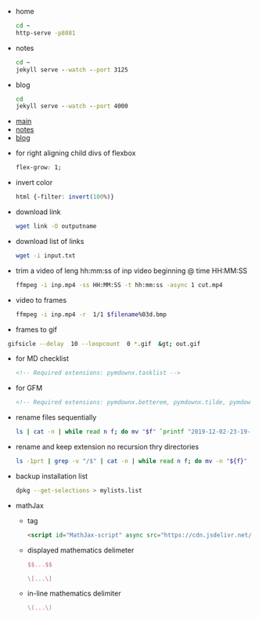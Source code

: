 <!-- Required extensions: pymdownx.betterem, pymdownx.tilde, pymdownx.emoji, pymdownx.tasklist, pymdownx.superfences -->

- home
  ```bat
  cd ~
  http-serve -p8081
  ```

- notes
  ```bat
  cd ~
  jekyll serve --watch --port 3125
  ```
- blog
  ```bat
  cd
  jekyll serve --watch --port 4000
  ```


* [main](http://127.0.0.1:8081/)
* [notes](http://127.0.0.1:3125/)
* [blog](http://127.0.0.1:4000/)


- for right aligning child divs of flexbox
  ```css
  flex-grow: 1;
  ```

- invert color
  ```css
  html {-filter: invert(100%)}
  ```
- download link
  ```bash
  wget link -O outputname
  ```
- download list of links
  ```bash
  wget -i input.txt
  ```
- trim a video of leng hh\:mm\:ss of inp video beginning @ time HH:MM:SS
  ```bash
  ffmpeg -i inp.mp4 -ss HH:MM:SS -t hh:mm:ss -async 1 cut.mp4
  ```
- video to frames
  ```bash
  ffmpeg -i inp.mp4 -r  1/1 $filename%03d.bmp
  ```
- frames to gif
 ```bash
  gifsicle --delay  10 --loopcount  0 *.gif  &gt; out.gif
  ```
- for MD checklist
  ```html
  <!-- Required extensions: pymdownx.tasklist -->
  ```
- for GFM
  ```html
  <!-- Required extensions: pymdownx.betterem, pymdownx.tilde, pymdownx.emoji, pymdownx.tasklist, pymdownx.superfences -->
  ```
- rename files sequentially
  ```bash
  ls | cat -n | while read n f; do mv "$f" `printf "2019-12-02-23-19-%02d.jpg" $n`; done
  ```
- rename and keep extension no recursion thry directories
  ```bash
  ls -1prt | grep -v "/$" | cat -n | while read n f; do mv -n "${f}" "$(printf "%04d" $n).${f#*.}";
  ```
- backup installation list
  ```bash
  dpkg --get-selections > mylists.list
  ```
- mathJax
  - tag
    ```html
    <script id="MathJax-script" async src="https://cdn.jsdelivr.net/npm/mathjax@3/es5/tex-mml-chtml.js"></script>
    ```
  - displayed mathematics delimeter
    ```latex
    $$...$$
    ```

    ```latex
    \[...\]
    ```

  - in-line mathematics delimiter
    ```latex
    \(...\)
    ```
